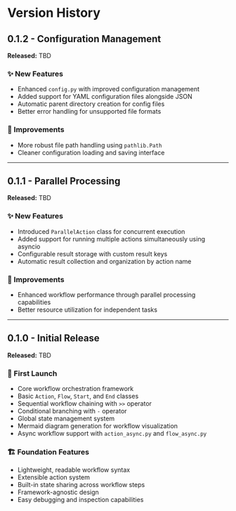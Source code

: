 # Version History

## 0.1.2 - Configuration Management
**Released:** TBD

### ✨ New Features
- Enhanced `config.py` with improved configuration management
- Added support for YAML configuration files alongside JSON
- Automatic parent directory creation for config files
- Better error handling for unsupported file formats

### 🔧 Improvements
- More robust file path handling using `pathlib.Path`
- Cleaner configuration loading and saving interface

---

## 0.1.1 - Parallel Processing
**Released:** TBD

### ✨ New Features
- Introduced `ParallelAction` class for concurrent execution
- Added support for running multiple actions simultaneously using asyncio
- Configurable result storage with custom result keys
- Automatic result collection and organization by action name

### 🔧 Improvements
- Enhanced workflow performance through parallel processing capabilities
- Better resource utilization for independent tasks

---

## 0.1.0 - Initial Release
**Released:** TBD

### 🎉 First Launch
- Core workflow orchestration framework
- Basic `Action`, `Flow`, `Start`, and `End` classes
- Sequential workflow chaining with `>>` operator
- Conditional branching with `-` operator
- Global state management system
- Mermaid diagram generation for workflow visualization
- Async workflow support with `action_async.py` and `flow_async.py`

### 🏗️ Foundation Features
- Lightweight, readable workflow syntax
- Extensible action system
- Built-in state sharing across workflow steps
- Framework-agnostic design
- Easy debugging and inspection capabilities